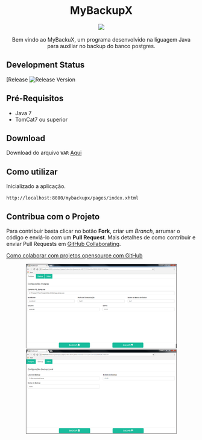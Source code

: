 <h1 align="center">MyBackupX</h1>

<p align="center">
  <a href="https://github.com/khalleb/mybackupX/blob/master/bin-versao/mybackupx.war">
    <img src="https://img.shields.io/github/v/release/khalleb/mybackupX?style=plastic">
  </a>
</p>


<p align="center">
  Bem vindo ao MyBackuX, um programa desenvolvido na liguagem Java para auxiliar no backup do banco postgres.
</p>

## Development Status
[Release ![Release Version](https://img.shields.io/github/release/espressif/arduino-esp32.svg?style=plastic)


## Pré-Requisitos
* Java 7
* TomCat7 ou superior

## Download
Download do arquivo `WAR` [Aqui](https://github.com/khalleb/mybackupX/tree/v1.5.8/bin-versao/)


## Como utilizar
Inicializado a aplicação.

    http://localhost:8080/mybackupx/pages/index.xhtml

## Contribua com o Projeto 
Para contribuir basta clicar no botão **Fork**, criar um *Branch*, arrumar o código e enviá-lo com um **Pull Request**.
Mais detalhes de como contribuir e enviar Pull Requests em [GitHub Collaborating](https://help.github.com/categories/63/articles).

[Como colaborar com projetos opensource com GitHub](http://www.youtube.com/watch?v=H3olaBo83As)


<p align="center">
  <img src="images/img_01.png" width="400"/>
  <img src="images/img_02.png" width="400"/>
</p>
